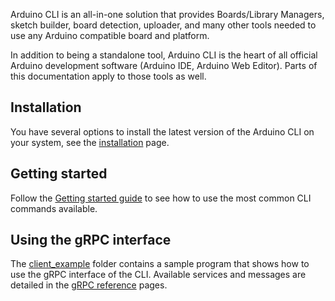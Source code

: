 Arduino CLI is an all-in-one solution that provides Boards/Library Managers, sketch builder, board detection, uploader,
and many other tools needed to use any Arduino compatible board and platform.

In addition to being a standalone tool, Arduino CLI is the heart of all official Arduino development software (Arduino
IDE, Arduino Web Editor). Parts of this documentation apply to those tools as well.

## Installation

You have several options to install the latest version of the Arduino CLI on your system, see the [installation] page.

## Getting started

Follow the [Getting started guide] to see how to use the most common CLI commands available.

## Using the gRPC interface

The [client_example] folder contains a sample program that shows how to use the gRPC interface of the CLI. Available
services and messages are detailed in the [gRPC reference] pages.

[installation]: installation.md
[getting started guide]: getting-started.md
[client_example]: https://github.com/arduino/arduino-cli/blob/master/client_example
[grpc reference]: rpc/commands.md
